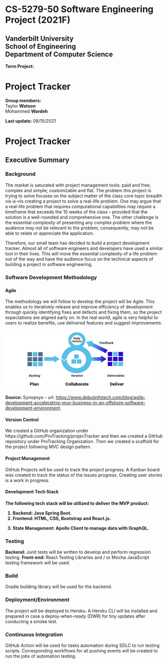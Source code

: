  <h1> CS-5279-50 Software Engineering Project 
(2021F) </h1>



 
<h2>
	Vanderbilt University <br />
	School of Engineering <br />
	Department of Computer Science <br />
</h2>
	


<strong> Term Project:</strong>  	
<h1> Project Tracker </h1> 


<strong> Group members:	</strong>  
            Taylor <strong> Watson </strong><br />
			Mohammed <strong>Wardeh </strong>




<strong>Last update: </strong> 09/15/2021
 

<h1>
Project Tracker
</h1>

<h2>
Executive Summary
</h2>

	


<h3> Background </h3> 
<p>
The market is saturated with project management tools: paid and free; complex and simple; customizable and flat. The problem this project is trying to solve focuses on the subject matter of the class core topic breadth vis-a-vis creating a project to solve a real-life problem. One may argue that a real-life problem that requires computational capabilities may require a timeframe that exceeds the 10 weeks of the class – provided that the solution is a well-rounded and comprehensive one. The other challenge is the essential complexity of presenting any complex problem where the audience may not be relevant to the problem, consequently, may not be able to relate or appreciate the application. 
</p>

<p>
Therefore, our small team has decided to build a project development tracker. Almost all of software engineers and developers have used a similar tool in their lives. This will move the essential complexity of a life problem out of the way and have the audience focus on the technical aspects of building a project in software engineering. 
</p>

<h3>
Software Development Methodology 
<h3>
<h4>
Agile
</h4>
<p>
The methodology we will follow to develop the project will be Agile. This enables us to iteratively release and improve efficiency of development through quickly identifying fixes and defects and fixing them, so the project expectations are aligned early on. In the real world, agile is very helpful to users to realize benefits, use delivered features and suggest improvements.
</p>
<img src='./readMeFiles/Picture1.jpg' />
 
<strong> Source: </strong> Synopsys – url: https://www.debutinfotech.com/blog/agile-development-accelerating-your-business-in-an-offshore-software-development-environment. 

<h4>
Version Control 
</h4>
<p>
We created a GitHub organization under https://github.com/ProTracking/projecTracker and then we created a GitHub repository under ProTracking Organization. Then we created a scaffold for the project following MVC design pattern. 
</p>

<h4>
Project Management
</h4>
<p>
GitHub Projects will be used to track the project progress. A Kanban board was created to track the status of the issues progress. Creating user stories is a work in progress. 
</p>

<h4>
Development Tech Stack
<h4>
<p>
The following tech stack will be utilized to deliver the MVP product: 
<p>
<ol>
<li>
<strong> Backend: </strong>  Java Spring Boot. 
</li>
<li>
<strong> Frontend: </strong>  HTML, CSS, Bootstrap and React.js. 
</li>
<li>

<strong> State Management: </strong> Apollo Client to manage data with GraphQL. 
</li>

</ol>

<h3>
Testing
</h3>
<strong> Backend: </strong>  Junit tests will be written to develop and perform regression testing. 
<strong> Front-end:</strong>  React Testing Libraries and / or Mocha JavaScript testing framework will be used. 

<h3>
Build
</h3>
Gradle building library will be used for the backend. 

<h3>
Deployment/Environment
</h3>
The project will be deployed to Heroku. A Heroku CLI will be installed and prepared in case a deploy-when-ready (DWR) for tiny updates after conducting a smoke test.

<h3>
Continuous Integration
</h3>
GitHub Action will be used for tasks automation during SDLC to run testing scripts. Corresponding workflows for all pushing events will be created to run the jobs of automation testing. 

